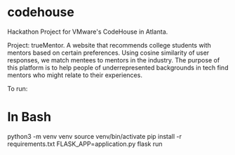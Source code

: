 # codehouse

Hackathon Project for VMware's CodeHouse in Atlanta.

Project: trueMentor.
A website that recommends college students with mentors based on certain preferences. Using cosine similarity of user responses, we match mentees to mentors in the industry. The purpose of this platform is to help people of underrepresented backgrounds in tech find mentors who might relate to their experiences.

To run:
# In Bash
python3 -m venv venv
source venv/bin/activate
pip install -r requirements.txt
FLASK_APP=application.py flask run
